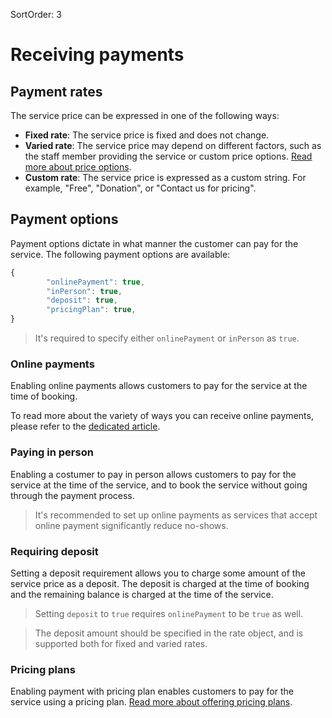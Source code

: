 SortOrder: 3
# Receiving payments

## Payment rates

The service price can be expressed in one of the following ways:

- **Fixed rate**: The service price is fixed and does not change.
- **Varied rate**: The service price may depend on different factors, such as the staff member providing the service or custom price options. [Read more about price options](https://support.wix.com/en/article/wix-bookings-understanding-price-options).
- **Custom rate**: The service price is expressed as a custom string. For example, "Free", "Donation", or "Contact us for pricing".

## Payment options

Payment options dictate in what manner the customer can pay for the service. The following payment options are available:

```javascript
{
        "onlinePayment": true, 
        "inPerson": true, 
        "deposit": true, 
        "pricingPlan": true,
}
```

> It's required to specify either `onlinePayment` or `inPerson` as `true`.

### Online payments
Enabling online payments allows customers to pay for the service at the time of booking.

To read more about the variety of ways you can receive online payments, please refer to the [dedicated article](https://support.wix.com/en/article/wix-bookings-about-getting-paid-online).

### Paying in person

Enabling a costumer to pay in person allows customers to pay for the service at the time of the service, and to book the service without going through the payment process.

> It's recommended to set up online payments as services that accept online payment significantly reduce no-shows.

### Requiring deposit

Setting a deposit requirement allows you to charge some amount of the service price as a deposit. The deposit is charged at the time of booking and the remaining balance is charged at the time of the service.

> Setting `deposit` to `true` requires `onlinePayment` to be `true` as well.

> The deposit amount should be specified in the rate object, and is supported both for fixed and varied rates.

### Pricing plans

Enabling payment with pricing plan enables customers to pay for the service using a pricing plan. [Read more about offering pricing plans](https://support.wix.com/en/article/wix-bookings-offering-packages).
